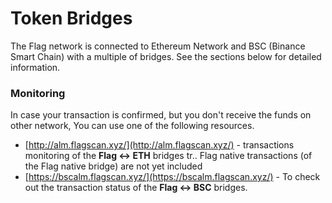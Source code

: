 # Token Bridges

The Flag network is connected to Ethereum Network and BSC \(Binance Smart Chain\) with a multiple of bridges. See the sections below for detailed information.

### Monitoring

In case your transaction is confirmed, but you don't receive the funds on other network, You can use one of the following resources.

* [http://alm.flagscan.xyz/](http://alm.flagscan.xyz/) - transactions monitoring of the **Flag &lt;-&gt; ETH** bridges tr.. Flag native transactions \(of the Flag native bridge\) are not yet included
* [https://bscalm.flagscan.xyz/](https://bscalm.flagscan.xyz/) - To check out the transaction status of the **Flag &lt;-&gt; BSC** bridges.

